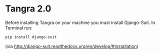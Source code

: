 Tangra 2.0
======

Before installing Tangra on your machine you must install Django-Suit. In Terminal run:
```
pip install django-suit
```
(via http://django-suit.readthedocs.org/en/develop/#installation)